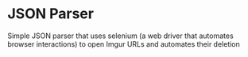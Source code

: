 # JSON Parser
Simple JSON parser that uses selenium (a web driver that automates browser interactions) to open Imgur URLs and automates their deletion

